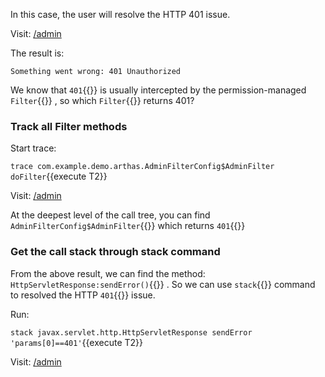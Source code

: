 In this case, the user will resolve the HTTP 401 issue.

Visit: [/admin]({{TRAFFIC_HOST1_80}}/admin)

The result is:

```
Something went wrong: 401 Unauthorized
```

We know that `401`{{}} is usually intercepted by the permission-managed `Filter`{{}} , so which `Filter`{{}} returns 401?

### Track all Filter methods

Start trace:

`trace com.example.demo.arthas.AdminFilterConfig$AdminFilter doFilter`{{execute T2}}

Visit: [/admin]({{TRAFFIC_HOST1_80}}/admin)

At the deepest level of the call tree, you can find `AdminFilterConfig$AdminFilter`{{}} which returns `401`{{}}

### Get the call stack through stack command

From the above result, we can find the method: `HttpServletResponse:sendError()`{{}} . So we can use `stack`{{}} command to resolved the HTTP `401`{{}} issue.

Run:

`stack javax.servlet.http.HttpServletResponse sendError 'params[0]==401'`{{execute T2}}

Visit: [/admin]({{TRAFFIC_HOST1_80}}/admin)
